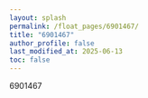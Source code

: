 ```yaml
---
layout: splash
permalink: /float_pages/6901467/
title: "6901467"
author_profile: false
last_modified_at: 2025-06-13
toc: false
---
```

 
6901467
